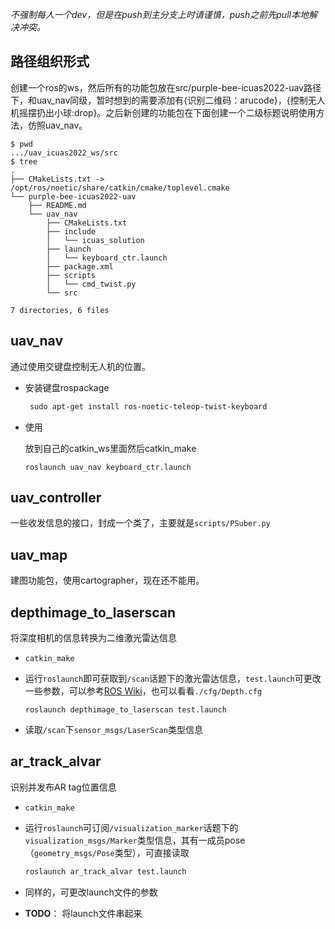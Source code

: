 *不强制每人一个dev，但是在push到主分支上时请谨慎，push之前先pull本地解决冲突。*

## 路径组织形式

创建一个ros的ws，然后所有的功能包放在src/purple-bee-icuas2022-uav路径下，和uav_nav同级，暂时想到的需要添加有{识别二维码：arucode}，{控制无人机摇摆扔出小球:drop}。之后新创建的功能包在下面创建一个二级标题说明使用方法，仿照uav_nav。

```shell
$ pwd
.../uav_icuas2022_ws/src
$ tree
.
├── CMakeLists.txt -> /opt/ros/noetic/share/catkin/cmake/toplevel.cmake
└── purple-bee-icuas2022-uav
    ├── README.md
    └── uav_nav
        ├── CMakeLists.txt
        ├── include
        │   └── icuas_solution
        ├── launch
        │   └── keyboard_ctr.launch
        ├── package.xml
        ├── scripts
        │   └── cmd_twist.py
        └── src

7 directories, 6 files
```



## uav_nav

通过使用交键盘控制无人机的位置。

+ 安装键盘rospackage

    ```powershell
     sudo apt-get install ros-noetic-teleop-twist-keyboard
    ```

+ 使用

    放到自己的catkin_ws里面然后catkin_make

    ```shell
    roslaunch uav_nav keyboard_ctr.launch
    ```


## uav_controller

一些收发信息的接口，封成一个类了，主要就是`scripts/PSuber.py`



## uav_map

建图功能包，使用cartographer，现在还不能用。



## depthimage_to_laserscan

将深度相机的信息转换为二维激光雷达信息

+ `catkin_make`

+ 运行`roslaunch`即可获取到`/scan`话题下的激光雷达信息，`test.launch`可更改一些参数，可以参考[ROS Wiki](http://wiki.ros.org/depthimage_to_laserscan)，也可以看看`./cfg/Depth.cfg`

  ```
  roslaunch depthimage_to_laserscan test.launch
  ```

+ 读取`/scan`下`sensor_msgs/LaserScan`类型信息



## ar_track_alvar

识别并发布AR tag位置信息

+ `catkin_make`
+ 运行`roslaunch`可订阅`/visualization_marker`话题下的`visualization_msgs/Marker`类型信息，其有一成员pose（`geometry_msgs/Pose`类型），可直接读取

  ```sh
  roslaunch ar_track_alvar test.launch
  ```

+ 同样的，可更改launch文件的参数
+ **TODO**： 将launch文件串起来